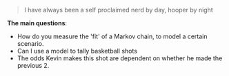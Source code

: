 

> I have always been a self proclaimed nerd by day, hooper by night

**The main questions**:

- How do you measure the 'fit' of a Markov chain, to model a certain scenario. 
- Can I use a model to tally basketball shots
- The odds Kevin makes this shot are dependent on whether he made the previous 2. 